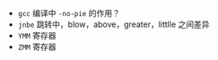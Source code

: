 * `gcc` 编译中 `-no-pie` 的作用？
* `jnbe` 跳转中，blow，above，greater，littlle 之间差异
* `YMM` 寄存器
* `ZMM` 寄存器



```assembly

```

